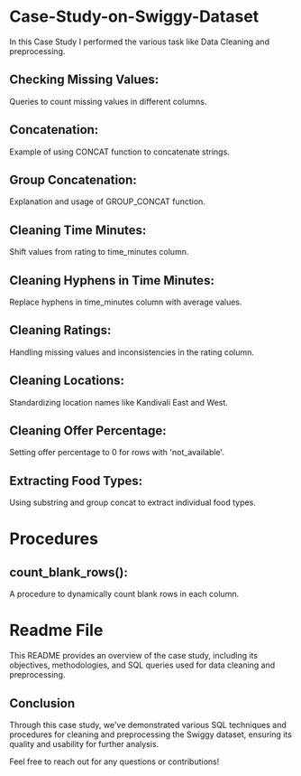 # Case-Study-on-Swiggy-Dataset
In this Case Study I performed the various task like Data Cleaning and preprocessing.
## Checking Missing Values: 
Queries to count missing values in different columns.
## Concatenation: 
Example of using CONCAT function to concatenate strings.
## Group Concatenation: 
Explanation and usage of GROUP_CONCAT function.
## Cleaning Time Minutes: 
Shift values from rating to time_minutes column.
## Cleaning Hyphens in Time Minutes: 
Replace hyphens in time_minutes column with average values.
## Cleaning Ratings: 
Handling missing values and inconsistencies in the rating column.
## Cleaning Locations: 
Standardizing location names like Kandivali East and West.
## Cleaning Offer Percentage: 
Setting offer percentage to 0 for rows with 'not_available'.
## Extracting Food Types: 
Using substring and group concat to extract individual food types.
# Procedures
## count_blank_rows(): 
A procedure to dynamically count blank rows in each column.
# Readme File
This README provides an overview of the case study, including its objectives, methodologies, and SQL queries used for data cleaning and preprocessing.

## Conclusion
Through this case study, we've demonstrated various SQL techniques and procedures for cleaning and preprocessing the Swiggy dataset, ensuring its quality and usability for further analysis.

Feel free to reach out for any questions or contributions!
